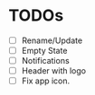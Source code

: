 # TODOs

- [ ] Rename/Update
- [ ] Empty State
- [ ] Notifications
- [ ] Header with logo
- [ ] Fix app icon.
